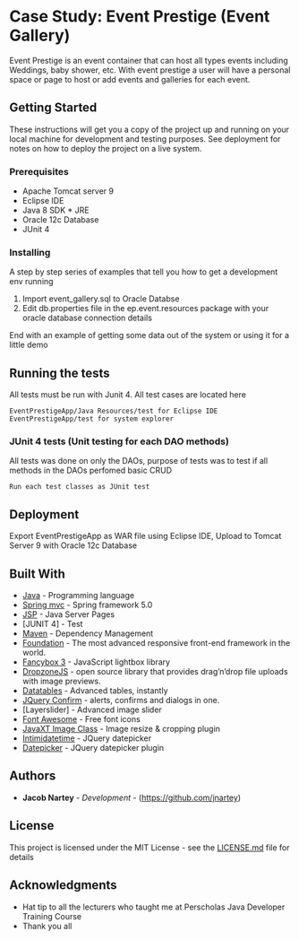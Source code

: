 # Case Study: Event Prestige (Event Gallery)

Event Prestige is an event container that can host all types events including Weddings, baby shower, etc. With event prestige a user will have a personal space or page to host or add events and galleries for each event.

## Getting Started

These instructions will get you a copy of the project up and running on your local machine for development and testing purposes. See deployment for notes on how to deploy the project on a live system.

### Prerequisites
* Apache Tomcat server 9
* Eclipse IDE
* Java 8 SDK * JRE
* Oracle 12c Database
* JUnit 4

### Installing

A step by step series of examples that tell you how to get a development env running

1.	Import event_gallery.sql to Oracle Databse
2.	Edit db.properties file in the ep.event.resources package with your oracle database connection details

End with an example of getting some data out of the system or using it for a little demo

## Running the tests

All tests must be run with Junit 4. 
All test cases are located here
```
EventPrestigeApp/Java Resources/test for Eclipse IDE
EventPrestigeApp/test for system explorer
```

### JUnit 4 tests (Unit testing for each DAO methods)

All tests was done on only the DAOs, 
purpose of tests was to test if all methods in the DAOs perfomed basic CRUD

```
Run each test classes as JUnit test
```

## Deployment

Export EventPrestigeApp as WAR file using Eclipse IDE, Upload to Tomcat Server 9 with Oracle 12c Database

## Built With

* [Java](https://java.com/en/) - Programming language
* [Spring mvc](https://spring.io/) - Spring framework 5.0
* [JSP](http://www.oracle.com/technetwork/java/index-jsp-138231.html) - Java Server Pages
* [JUNIT 4] - Test
* [Maven](https://maven.apache.org/) - Dependency Management
* [Foundation](https://foundation.zurb.com/) - The most advanced responsive front-end framework in the world.
* [Fancybox 3](https://fancyapps.com/fancybox/3/) - JavaScript lightbox library
* [DropzoneJS](http://www.dropzonejs.com/) - open source library that provides drag’n’drop file uploads with image previews.
* [Datatables](https://datatables.net/) - Advanced tables, instantly
* [JQuery Confirm](https://craftpip.github.io/jquery-confirm/) - alerts, confirms and dialogs in one.
* [Layerslider] - Advanced image slider
* [Font Awesome](https://fontawesome.com/) - Free font icons
* [JavaXT Image Class](http://www.javaxt.com/documentation/?jar=javaxt-core&package=javaxt.io&class=Image) - Image resize & cropping plugin
* [Intimidatetime](http://trentrichardson.com) - JQuery datepicker
* [Datepicker](https://fengyuanchen.github.io/datepicker) - JQuery datepicker plugin

## Authors

* **Jacob Nartey** - *Development* - (https://github.com/jnartey)

## License

This project is licensed under the MIT License - see the [LICENSE.md](LICENSE.md) file for details

## Acknowledgments

* Hat tip to all the lecturers who taught me at Perscholas Java Developer Training Course
* Thank you all
